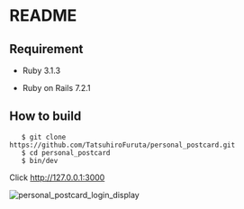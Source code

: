 # README

## Requirement

* Ruby 3.1.3

* Ruby on Rails 7.2.1

## How to build
 ```
    $ git clone https://github.com/TatsuhiroFuruta/personal_postcard.git
    $ cd personal_postcard
    $ bin/dev 
 ```
  Click http://127.0.0.1:3000

![personal_postcard_login_display](https://github.com/user-attachments/assets/5543cb13-a44a-427d-b6bc-4ac30f0fed46)
<!-- * System dependencies 
  - bootsnap 
  - brakeman 
  - capybara 
  - carrierwave 
  - debug 
  - devise 
  - devise-i18n 
  - devise-i18n-views 
  - dotenv-rails 
  - error_highlight (>= 0.4.0) 
  - importmap-rails 
  - jbuilder
  - kaminari
  - puma (>= 5.0)
  - rails (~> 7.2.1)
  - ransack
  - rubocop-rails-omakase
  - selenium-webdriver
  - sprockets-rails
  - sqlite3 (>= 1.4)
  - stimulus-rails
  - tailwindcss-rails
  - turbo-rails
  - tzinfo-data
  - web-console

* Configuration

* Database creation

* Database initialization

* How to run the test suite

* Services (job queues, cache servers, search engines, etc.)

* Deployment instructions

* ... -->
